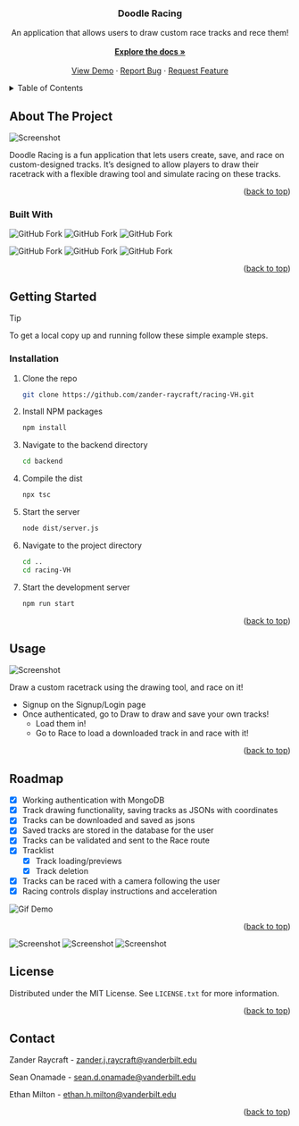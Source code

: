 <!-- Improved compatibility of back to top link: See: https://github.com/othneildrew/Best-README-Template/pull/73 -->
<a name="readme-top"></a>
<!--
*** Thanks for checking out the Best-README-Template. If you have a suggestion
*** that would make this better, please fork the repo and create a pull request
*** or simply open an issue with the tag "enhancement".
*** Don't forget to give the project a star!
*** Thanks again! Now go create something AMAZING! :D
-->

<!-- PROJECT SHIELDS -->
<!--
*** I'm using markdown "reference style" links for readability.
*** Reference links are enclosed in brackets [ ] instead of parentheses ( ).
*** See the bottom of this document for the declaration of the reference variables
*** for contributors-url, forks-url, etc. This is an optional, concise syntax you may use.
*** https://www.markdownguide.org/basic-syntax/#reference-style-links
-->

<!--
[![Contributors][contributors-shield]][contributors-url]
[![Forks][forks-shield]][forks-url]
[![Stargazers][stars-shield]][stars-url]
[![Issues][issues-shield]][issues-url]
[![MIT License][license-shield]][license-url]
[![LinkedIn][linkedin-shield]][linkedin-url]
-->

<!-- PROJECT LOGO -->
<h3 align="center">Doodle Racing</h3>

  <p align="center">
    An application that allows users to draw custom race tracks and rece them!
    <br />
    <br />
    <a href="https://github.com/SeanOnamade/repo_name"><strong>Explore the docs »</strong></a>
    <br />
    <br />
    <a href="https://github.com/SeanOnamade/repo_name">View Demo</a>
    ·
    <a href="https://github.com/SeanOnamade/repo_name/issues/new?labels=bug&template=bug-report---.md">Report Bug</a>
    ·
    <a href="https://github.com/SeanOnamade/repo_name/issues/new?labels=enhancement&template=feature-request---.md">Request Feature</a>
  </p>
</div>

<!-- TABLE OF CONTENTS -->
<details>
  <summary>Table of Contents</summary>
  <ol>
    <li>
      <a href="#about-the-project">About The Project</a>
      <ul>
        <li><a href="#built-with">Built With</a></li>
      </ul>
    </li>
    <li>
      <a href="#getting-started">Getting Started</a>
      <ul>
        <li><a href="#prerequisites">Prerequisites</a></li>
        <li><a href="#installation">Installation</a></li>
      </ul>
    </li>
    <li><a href="#usage">Usage</a></li>
    <li><a href="#roadmap">Roadmap</a></li>
<!--     <li><a href="#contributing">Contributing</a></li> -->
    <li><a href="#license">License</a></li>
    <li><a href="#contact">Contact</a></li>
    <li><a href="#acknowledgments">Acknowledgments</a></li>
  </ol>
</details>

<!-- ABOUT THE PROJECT -->
## About The Project

![Screenshot](https://github.com/zander-raycraft/racing-VH/blob/main/Screenshot1.png)

Doodle Racing is a fun application that lets users create, save, and race on custom-designed tracks. It’s designed to allow players to draw their racetrack with a flexible drawing tool and simulate racing on these tracks.

<p align="right">(<a href="#readme-top">back to top</a>)</p>


### Built With

![GitHub Fork](https://img.shields.io/badge/Code-Html5-orange?logo=html5&logoColor=orange)
![GitHub Fork](https://img.shields.io/badge/Code-JavaScript-yellow?logo=javascript&logoColor=yellow)
![GitHub Fork](https://img.shields.io/badge/Code-TypeScript-lightblue?logo=typescript&logoColor=lightblue)

![GitHub Fork](https://img.shields.io/badge/Framework-Flask-red?logo=flask&logoColor=red)
![GitHub Fork](https://img.shields.io/badge/Framework-React.js-teal?logo=react&logoColor=lightblue)
![GitHub Fork](https://img.shields.io/badge/Style-Tailwind-06B6D4?logo=tailwindcss&logoColor=white)

<p align="right">(<a href="#readme-top">back to top</a>)</p>

<!-- GETTING STARTED -->
## Getting Started

> [!TIP]
To get a local copy up and running follow these simple example steps.

### Installation

1. Clone the repo
   ```sh
   git clone https://github.com/zander-raycraft/racing-VH.git
   ```
2. Install NPM packages
   ```sh
   npm install
   ```
3. Navigate to the backend directory
   ```sh
   cd backend
   ```
4. Compile the dist
   ```sh
   npx tsc
   ```
5. Start the server
   ```sh
   node dist/server.js
   ```
6. Navigate to the project directory
   ```sh
   cd ..
   cd racing-VH
   ```
7. Start the development server
   ```sh
   npm run start
   ```

<p align="right">(<a href="#readme-top">back to top</a>)</p>

<!-- USAGE EXAMPLES -->
## Usage

![Screenshot](https://github.com/zander-raycraft/racing-VH/blob/main/Screenshot2.png)

Draw a custom racetrack using the drawing tool, and race on it!
- Signup on the Signup/Login page
- Once authenticated, go to Draw to draw and save your own tracks!
  - Load them in!
  - Go to Race to load a downloaded track in and race with it!

<p align="right">(<a href="#readme-top">back to top</a>)</p>


<!-- ROADMAP -->
## Roadmap

- [X] Working authentication with MongoDB
- [X] Track drawing functionality, saving tracks as JSONs with coordinates
- [X] Tracks can be downloaded and saved as jsons
- [X] Saved tracks are stored in the database for the user
- [X] Tracks can be validated and sent to the Race route
- [X] Tracklist
    - [X] Track loading/previews
    - [X] Track deletion
- [X] Tracks can be raced with a camera following the user
- [X] Racing controls display instructions and acceleration

![Gif Demo](https://github.com/zander-raycraft/racing-VH/blob/main/appdemo.gif)

<p align="right">(<a href="#readme-top">back to top</a>)</p>

![Screenshot](https://github.com/zander-raycraft/racing-VH/blob/main/Screenshot3.png)
![Screenshot](https://github.com/zander-raycraft/racing-VH/blob/main/Screenshot4.png)
![Screenshot](https://github.com/zander-raycraft/racing-VH/blob/main/Screenshot5.png)



<!-- CONTRIBUTING -->
<!-- ## Contributing

Contributions are what make the open source community such an amazing place to learn, inspire, and create. Any contributions you make are **greatly appreciated**.

If you have a suggestion that would make this better, please fork the repo and create a pull request. You can also simply open an issue with the tag "enhancement".
Don't forget to give the project a star! Thanks again!

1. Fork the Project
2. Create your Feature Branch (`git checkout -b feature/AmazingFeature`)
3. Commit your Changes (`git commit -m 'Add some AmazingFeature'`)
4. Push to the Branch (`git push origin feature/AmazingFeature`)
5. Open a Pull Request

<p align="right">(<a href="#readme-top">back to top</a>)</p>
-->

<!-- LICENSE -->
## License

Distributed under the MIT License. See `LICENSE.txt` for more information.

<p align="right">(<a href="#readme-top">back to top</a>)</p>

<!-- CONTACT -->
## Contact

Zander Raycraft - [zander.j.raycraft@vanderbilt.edu](zander.j.raycraft@vanderbilt.edu)

Sean Onamade - [sean.d.onamade@vanderbilt.edu](sean.d.onamade@vanderbilt.edu)

Ethan Milton - [ethan.h.milton@vanderbilt.edu](ethan.h.milton@vanderbilt.edu)
<br>

<p align="right">(<a href="#readme-top">back to top</a>)</p>

<!-- ACKNOWLEDGMENTS -->


<!-- MARKDOWN LINKS & IMAGES -->
<!-- https://www.markdownguide.org/basic-syntax/#reference-style-links -->
[contributors-shield]: https://img.shields.io/github/contributors/SeanOnamade/repo_name.svg?style=for-the-badge
[contributors-url]: https://github.com/SeanOnamade/repo_name/graphs/contributors
[forks-shield]: https://img.shields.io/github/forks/SeanOnamade/repo_name.svg?style=for-the-badge
[forks-url]: https://github.com/SeanOnamade/repo_name/network/members
[stars-shield]: https://img.shields.io/github/stars/SeanOnamade/repo_name.svg?style=for-the-badge
[stars-url]: https://github.com/SeanOnamade/repo_name/stargazers
[issues-shield]: https://img.shields.io/github/issues/SeanOnamade/repo_name.svg?style=for-the-badge
[issues-url]: https://github.com/SeanOnamade/repo_name/issues
[license-shield]: https://img.shields.io/github/license/SeanOnamade/repo_name.svg?style=for-the-badge
[license-url]: https://github.com/SeanOnamade/repo_name/blob/master/LICENSE.txt
[linkedin-shield]: https://img.shields.io/badge/-LinkedIn-black.svg?style=for-the-badge&logo=linkedin&colorB=555
[linkedin-url]: https://linkedin.com/in/seanonamade
[product-screenshot]: images/screenshot.png

[React.js]: https://img.shields.io/badge/React-20232A?style=for-the-badge&logo=react&logoColor=61DAFB
[React-url]: https://reactjs.org/
[Bootstrap.com]: https://img.shields.io/badge/Bootstrap-563D7C?style=for-the-badge&logo=bootstrap&logoColor=white
[Bootstrap-url]: https://getbootstrap.com
[JQuery.com]: https://img.shields.io/badge/jQuery-0769AD?style=for-the-badge&logo=jquery&logoColor=white
[JQuery-url]: https://jquery.com 
[HTML-shield]: https://img.shields.io/badge/HTML5-E34F26?style=for-the-badge&logo=html5&logoColor=white
[HTML-url]: https://www.w3schools.com/html/
[CSS-shield]: https://img.shields.io/badge/CSS3-1572B6?style=for-the-badge&logo=css3&logoColor=white
[CSS-url]: https://www.w3schools.com/css/
[JavaScript-shield]: https://img.shields.io/badge/JavaScript-323330?style=for-the-badge&logo=javascript&logoColor=F7DF1E
[JavaScript-url]: https://www.w3schools.com/js/
